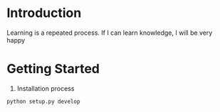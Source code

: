 # Introduction
Learning is a repeated process. If I can learn knowledge, I will be very happy

# Getting Started
1.	Installation process
```
python setup.py develop
```